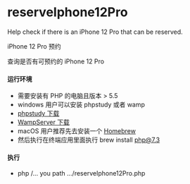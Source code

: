 # reserveIphone12Pro

 Help check if there is an iPhone 12 Pro that can be reserved.
 
 iPhone 12 Pro 预约
 
 查询是否有可预约的 iPhone 12 Pro


#### 运行环境
 + 需要安装有 PHP 的电脑且版本 > 5.5
 + windows 用户可以安装 phpstudy 或者 wamp
 + [phpstudy 下载](https://www.xp.cn/download.html)
 + [WampServer 下载](https://www.wampserver.com/)
 + macOS 用户推荐先去安装一个 [Homebrew](https://brew.sh/index_zh-cn)
 + 然后执行在终端应用里面执行 brew install php@7.3

#### 执行
 + php /... you path .../reserveIphone12Pro.php
